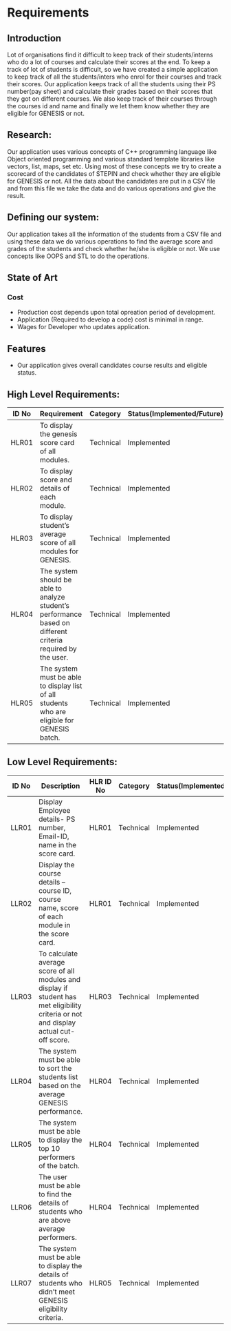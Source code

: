 # Requirements
## Introduction
Lot of organisations find it difficult to keep track of their students/interns who do a lot of courses and calculate their scores at the end. To keep a track of lot of students is difficult, so we have created a simple application to keep track of all the students/inters who enrol for their courses and track their scores. Our application keeps track of all the students using their PS number(pay sheet) and calculate their grades based on their scores that they got on different courses. We also keep track of their courses through the courses id and name and finally we let them know whether they are eligible for GENESIS or not.
## Research:
Our application uses various concepts of C++ programming language like Object oriented programming and various standard template libraries like vectors, list, maps, set etc.
Using most of these concepts we try to create a scorecard of the candidates of STEPIN and check whether they are eligible for GENESIS or not. All the data about the candidates are put in a CSV file and from this file we take the data and do various operations and give the result.
## Defining our system:
Our application takes all the information of the students from a CSV file and using these data we do various operations to find the average score and grades of the students and check whether he/she is eligible or not. We use concepts like OOPS and STL to do the operations.
## State of Art
### Cost
* Production cost depends upon total opreation period of development.
* Application (Required to develop a code) cost is minimal in range.
* Wages for Developer who updates application.
## Features
* Our application gives overall candidates course results and eligible status.
## High Level Requirements:
|ID No|Requirement|Category| Status(Implemented/Future)|
|-----|-----------|--------|--------------------------|
|HLR01|To display the genesis score card of all modules.|Technical|Implemented|
|HLR02|To display score and details of each module.|Technical|Implemented|
|HLR03|To display student’s average score of all modules for GENESIS.|Technical|Implemented|
|HLR04|The system should be able to analyze student’s performance based on different criteria required by the user.|Technical|Implemented|
|HLR05|The system must be able to display list of all students who are eligible for GENESIS batch.|Technical|Implemented|
## Low Level Requirements:
|ID No|Description|HLR ID No|Category| Status(Implemented/Future)|
|-----|-----------|---------|---------|-------------------------|
|LLR01|Display Employee details- PS number, Email-ID, name in the score card.|HLR01|Technical|Implemented|
|LLR02|Display the course details – course ID, course name, score of each module in the score card.|HLR01|Technical|Implemented|
|LLR03|To calculate average score of all modules and display if student has met eligibility criteria or not and display actual cut-off score.|HLR03|Technical|Implemented|
|LLR04|The system must be able to sort the students list based on the average GENESIS performance. |HLR04|Technical|Implemented|
|LLR05| The system must be able to display the top 10 performers of the batch.|HLR04|Technical|Implemented|
|LLR06|The user must be able to find the details of students who are above average performers.|HLR04|Technical|Implemented|
|LLR07|The system must be able to display the details of students who didn’t meet GENESIS eligibility criteria.|HLR05|Technical|Implemented|
